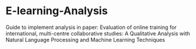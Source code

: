 # E-learning-Analysis
Guide to implement analysis in paper: Evaluation of online training for international, multi-centre collaborative studies: A Qualitative Analysis with Natural Language Processing and Machine Learning Techniques
